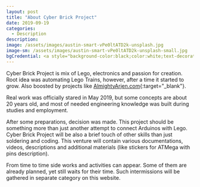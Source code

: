 ```yaml
---
layout: post
title: "About Cyber Brick Project"
date: 2019-09-19
categories:
  - Description
description:
image: /assets/images/austin-smart-vPe0ltATD2k-unsplash.jpg
image-sm: /assets/images/austin-smart-vPe0ltATD2k-unsplash-small.jpg
bgCredential: <a style="background-color:black;color:white;text-decoration:none;padding:4px 6px;font-family:-apple-system, BlinkMacSystemFont, &quot;San Francisco&quot;, &quot;Helvetica Neue&quot;, Helvetica, Ubuntu, Roboto, Noto, &quot;Segoe UI&quot;, Arial, sans-serif;font-size:12px;font-weight:bold;line-height:1.2;display:inline-block;border-radius:3px" href="https://unsplash.com/@austinsmart?utm_medium=referral&amp;utm_campaign=photographer-credit&amp;utm_content=creditBadge" target="_blank" rel="noopener noreferrer" title="Download free do whatever you want high-resolution photos from Austin Smart"><span style="display:inline-block;padding:2px 3px"><svg xmlns="http://www.w3.org/2000/svg" style="height:12px;width:auto;position:relative;vertical-align:middle;top:-2px;fill:white" viewBox="0 0 32 32"><title>unsplash-logo</title><path d="M10 9V0h12v9H10zm12 5h10v18H0V14h10v9h12v-9z"></path></svg></span><span style="display:inline-block;padding:2px 3px">Austin Smart</span></a>
---
```


Cyber Brick Project is mix of Lego, electronics and passion for creation. Root idea was automating Lego Trains, however, after a time it started to grow. Also boosted by projects like
[AlmightyArjen.com](http://www.almightyarjen.com/){:target="_blank"}.

Real work was officially stared in May 2019, but some concepts are about 20 years old, and most of
needed engineering knowledge was built during studies and employment.

After some preparations, decision was made. This project should be something more than just
another attempt to connect Arduinos with Lego. Cyber Brick Project will be also a brief touch
of other skills than just soldering and coding. This venture will contain various documentations,
videos, descriptions and additional materials (like stickers for ATMega with pins description).

From time to time side works and activities can appear. Some of them are already planned, yet still waits
for their time. Such intermissions will be gathered in separate category on this website.
